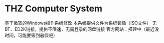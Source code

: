 # THZ Computer System
基于微软的Windows操作系统修改
本系统提供文件为系统镜像（ISO文件）
无BT、ED2K链接，提供不限速，无需登录的网盘链接
官方网站：搭建中（最近没时间，可能要等到暑假吧）

